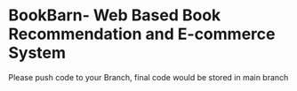 # BookBarn- Web Based Book Recommendation and E-commerce System
Please push code to your Branch, final code would be stored in main branch